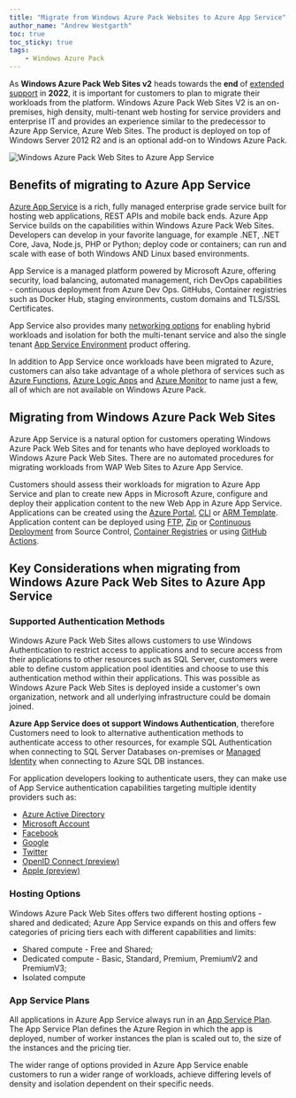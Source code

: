 ```yaml
---
title: "Migrate from Windows Azure Pack Websites to Azure App Service"
author_name: "Andrew Westgarth"
toc: true
toc_sticky: true
tags: 
    - Windows Azure Pack
---
```


As **Windows Azure Pack Web Sites v2** heads towards the **end** of [extended support](https://support.microsoft.com/help/17140/general-lifecycle-policy-questions) in **2022**, it is important for customers to plan to migrate their workloads from the platform.  Windows Azure Pack Web Sites V2 is an on-premises, high density, multi-tenant web hosting for service providers and enterprise IT and provides an experience similar to the predecessor to Azure App Service, Azure Web Sites.  The product is deployed on top of Windows Server 2012 R2 and is an optional add-on to Windows Azure Pack.

![Windows Azure Pack Web Sites to Azure App Service]({{site.baseurl}}/media/2021/01/waptoappservice.png)

## Benefits of migrating to Azure App Service

[Azure App Service](https://docs.microsoft.com/azure/app-service/overview) is a rich, fully managed enterprise grade service built for hosting web applications, REST APIs and mobile back ends.  Azure App Service builds on the capabilities within Windows Azure Pack Web Sites.  Developers can develop in your favorite language, for example .NET, .NET Core, Java, Node.js, PHP or Python; deploy code or containers; can run and scale with ease of both Windows AND Linux based environments.

App Service is a managed platform powered by Microsoft Azure, offering security, load balancing, automated management, rich DevOps capabilities - continuous deployment from Azure Dev Ops. GitHubs, Container registries such as Docker Hub, staging environments, custom domains and TLS/SSL Certificates.

App Service also provides many [networking options](https://docs.microsoft.com/azure/app-service/networking-features) for enabling hybrid workloads and isolation for both the multi-tenant service and also the single tenant [App Service Environment](https://docs.microsoft.com/azure/app-service/environment/intro) product offering.

In addition to App Service once workloads have been migrated to Azure, customers can also take advantage of a whole plethora of services such as [Azure Functions](https://azure.microsoft.com/services/functions/), [Azure Logic Apps](https://azure.microsoft.com/services/logic-apps/) and [Azure Monitor](https://azure.microsoft.com/services/monitor/) to name just a few, all of which are not available on Windows Azure Pack.

## Migrating from Windows Azure Pack Web Sites

Azure App Service is a natural option for customers operating Windows Azure Pack Web Sites and for tenants who have deployed workloads to Windows Azure Pack Web Sites.  There are no automated procedures for migrating workloads from WAP Web Sites to Azure App Service.

Customers should assess their workloads for migration to Azure App Service and plan to create new Apps in Microsoft Azure, configure and deploy their application content to the new Web App in Azure App Service.  Applications can be created using the [Azure Portal](https://portal.azure.com), [CLI](https://docs.microsoft.com/cli/azure/appservice) or [ARM Template](https://docs.microsoft.com/azure/app-service/deploy-resource-manager-template).  Application content can be deployed using [FTP](https://docs.microsoft.com/azure/app-service/deploy-ftp), [Zip](https://docs.microsoft.com/azure/app-service/deploy-zip) or [Continuous Deployment](https://docs.microsoft.com/azure/app-service/deploy-continuous-deployment) from Source Control, [Container Registries](https://docs.microsoft.com/azure/app-service/deploy-ci-cd-custom-container) or using [GitHub Actions](https://docs.microsoft.com/azure/app-service/deploy-github-actions).

## Key Considerations when migrating from Windows Azure Pack Web Sites to Azure App Service

### Supported Authentication Methods

Windows Azure Pack Web Sites allows customers to use Windows Authentication to restrict access to applications and to secure access from their applications to other resources such as SQL Server, customers were able to define custom application pool identities and choose to use this authentication method within their applications.  This was possible as Windows Azure Pack Web Sites is deployed inside a customer's own organization, network and all underlying infrastructure could be domain joined.

**Azure App Service does ot support Windows Authentication**, therefore Customers need to look to alternative authentication methods to authenticate access to other resources, for example SQL Authentication when connecting to SQL Server Databases on-premises or [Managed Identity](https://docs.microsoft.com/azure/app-service/overview-managed-identity) when connecting to Azure SQL DB instances.

For application developers looking to authenticate users, they can make use of App Service authentication capabilities targeting multiple identity providers such as:

- [Azure Active Directory](https://docs.microsoft.com/azure/app-service/configure-authentication-provider-aad)
- [Microsoft Account](https://docs.microsoft.com/azure/app-service/configure-authentication-provider-microsoft)
- [Facebook](https://docs.microsoft.com/azure/app-service/configure-authentication-provider-facebook)
- [Google](https://docs.microsoft.com/azure/app-service/configure-authentication-provider-google)
- [Twitter](https://docs.microsoft.com/azure/app-service/configure-authentication-provider-twitter)
- [OpenID Connect (preview)](https://docs.microsoft.com/azure/app-service/configure-authentication-provider-openid-connect)
- [Apple (preview)](https://docs.microsoft.com/azure/app-service/configure-authentication-provider-apple)

### Hosting Options

Windows Azure Pack Web Sites offers two different hosting options - shared and dedicated; Azure App Service expands on this and offers few categories of pricing tiers each with different capabilities and limits:

- Shared compute - Free and Shared;
- Dedicated compute - Basic, Standard, Premium, PremiumV2 and PremiumV3;
- Isolated compute

### App Service Plans

All applications in Azure App Service always run in an [App Service Plan](https://docs.microsoft.com/azure/app-service/overview-hosting-plans).  The App Service Plan defines the Azure Region in which the app is deployed, number of worker instances the plan is scaled out to, the size of the instances and the pricing tier.

The wider range of options provided in Azure App Service enable customers to run a wider range of workloads, achieve differing levels of density and isolation dependent on their specific needs.
